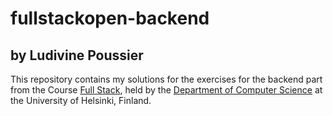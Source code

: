 # fullstackopen-backend
## by Ludivine Poussier

This repository contains my solutions for the exercises for the backend part from the Course [Full
Stack](https://fullstackopen.com/en/about), held by the [Department of Computer
Science](https://www.helsinki.fi/en/computer-science) at the University of
Helsinki, Finland.
